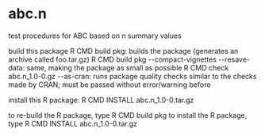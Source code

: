 abc.n
=====
test procedures for ABC based on n summary values

build this package
R CMD build pkg: builds the package (generates an archive called foo.tar.gz)
R CMD build pkg --compact-vignettes --resave-data: same, making the package as small as possible
R CMD check abc.n_1.0-0.gz --as-cran: runs package quality checks similar to the checks made by CRAN; must be passed without error/warning before 

install this R package:
R CMD INSTALL abc.n_1.0-0.tar.gz


to re-build the R package, type R CMD build pkg
to install the R package, type R CMD INSTALL  abc.n_1.0-0.tar.gz